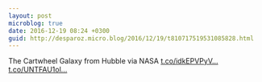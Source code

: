 ```yaml
---
layout: post
microblog: true
date: 2016-12-19 08:24 +0300
guid: http://desparoz.micro.blog/2016/12/19/t810717519531085828.html
---
```

The Cartwheel Galaxy from Hubble  via NASA [t.co/idkEPVPyV...](https://t.co/idkEPVPyV7) [t.co/UNTFAU1ol...](https://t.co/UNTFAU1olk)
